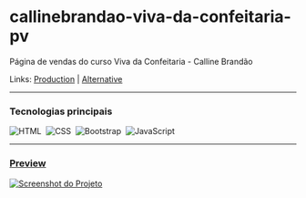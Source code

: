 # callinebrandao-viva-da-confeitaria-pv
Página de vendas do curso Viva da Confeitaria - Calline Brandão

Links: <a href="https://callinebrandao.com.br/viva-da-confeitaria/" target="_Blank">Production</a> | <a href="https://guyddogl.github.io/callinebrandao-viva-da-confeitaria-pv/" target="_Blank">Alternative</a>
<hr/>

### Tecnologias principais
![HTML](https://img.shields.io/badge/-HTML-1b374b?style=for-the-badge&logo=HTML5)&nbsp;
![CSS](https://img.shields.io/badge/-CSS-1b374b?style=for-the-badge&logo=CSS3&logoColor=1572B6)&nbsp;
![Bootstrap](https://img.shields.io/badge/-Bootstrap-1b374b?style=for-the-badge&logo=Bootstrap)&nbsp;
![JavaScript](https://img.shields.io/badge/-JavaScript-1b374b?style=for-the-badge&logo=javascript)&nbsp;
<hr/>

### <a href="https://guyddogl.github.io/callinebrandao-viva-da-confeitaria-pv/" target="_Blank">Preview</a>
<a href="https://guyddogl.github.io/callinebrandao-viva-da-confeitaria-pv/" target="_Blank"><img src="https://guyddogl.github.io/callinebrandao-viva-da-confeitaria-pv/assets/img/screencapture-callinebrandao-viva-da-confeitaria-pv.webp" alt="Screenshot do Projeto" /></a>
